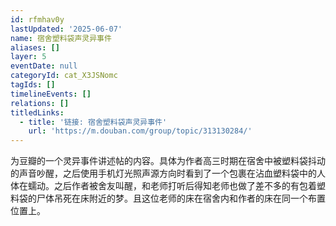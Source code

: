 ```yaml
---
id: rfmhav0y
lastUpdated: '2025-06-07'
name: 宿舍塑料袋声灵异事件
aliases: []
layer: 5
eventDate: null
categoryId: cat_X3JSNomc
tagIds: []
timelineEvents: []
relations: []
titledLinks:
  - title: '链接: 宿舍塑料袋声灵异事件'
    url: 'https://m.douban.com/group/topic/313130284/'
---
```

为豆瓣的一个灵异事件讲述帖的内容。具体为作者高三时期在宿舍中被塑料袋抖动的声音吵醒，之后使用手机灯光照声源方向时看到了一个包裹在沾血塑料袋中的人体在蠕动。之后作者被舍友叫醒，和老师打听后得知老师也做了差不多的有包着塑料袋的尸体吊死在床附近的梦。且这位老师的床在宿舍内和作者的床在同一个布置位置上。
